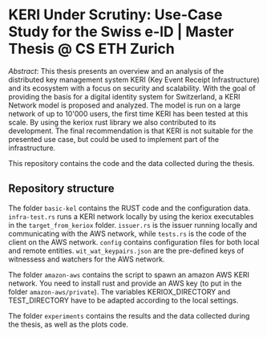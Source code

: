 # KERI Under Scrutiny: Use-Case Study for the Swiss e-ID | Master Thesis @ CS ETH Zurich

*Abstract*: This thesis presents an overview and an analysis of the distributed key management system KERI (Key Event Receipt Infrastructure) and its ecosystem with a focus on security and scalability. With the goal of providing the basis for a digital identity system for Switzerland, a KERI Network model is proposed and analyzed. The model is run on a large network of up to 10'000 users, the first time KERI has been tested at this scale. By using the keriox rust library we also contributed to its development. The final recommendation is that KERI is not suitable for the presented use case, but could be used to implement part of the infrastructure. 

This repository contains the code and the data collected during the thesis.

## Repository structure
The folder `basic-kel` contains the RUST code and the configuration data. `infra-test.rs` runs a KERI network locally by using the keriox executables in the `target_from_keriox` folder. `issuer.rs` is the issuer running locally and communicating with the AWS network, while `tests.rs` is the code of the client on the AWS network. `config` contains configuration files for both local and remote entities. `wit_wat_keypairs.json` are the pre-defined keys of witnessess and watchers for the AWS network.

The folder `amazon-aws` contains the script to spawn an amazon AWS KERI network. You need to install rust and provide an AWS key (to put in the folder `amazon-aws/private`). The variables KERIOX_DIRECTORY and TEST_DIRECTORY have to be adapted according to the local settings.

The folder `experiments` contains the results and the data collected during the thesis, as well as the plots code.
